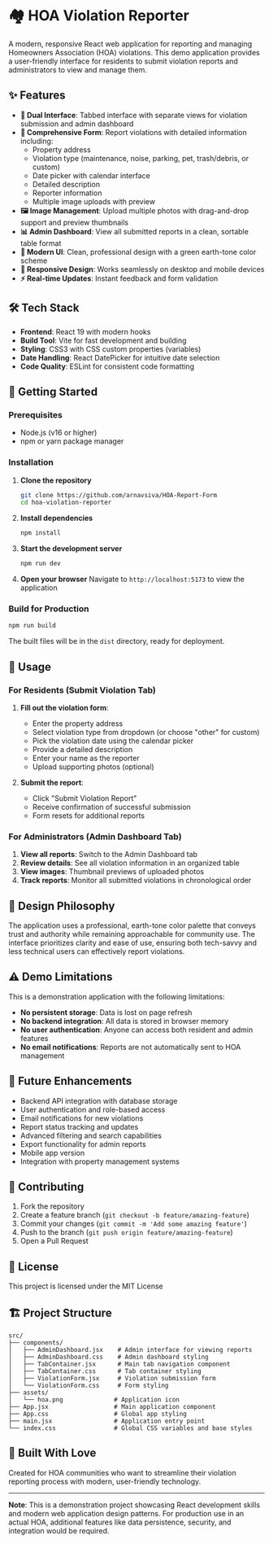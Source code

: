 # 🏘️ HOA Violation Reporter

A modern, responsive React web application for reporting and managing Homeowners Association (HOA) violations. This demo application provides a user-friendly interface for residents to submit violation reports and administrators to view and manage them.

## ✨ Features

- **🔄 Dual Interface**: Tabbed interface with separate views for violation submission and admin dashboard
- **📝 Comprehensive Form**: Report violations with detailed information including:
  - Property address
  - Violation type (maintenance, noise, parking, pet, trash/debris, or custom)
  - Date picker with calendar interface
  - Detailed description
  - Reporter information
  - Multiple image uploads with preview
- **🖼️ Image Management**: Upload multiple photos with drag-and-drop support and preview thumbnails
- **📊 Admin Dashboard**: View all submitted reports in a clean, sortable table format
- **🎨 Modern UI**: Clean, professional design with a green earth-tone color scheme
- **📱 Responsive Design**: Works seamlessly on desktop and mobile devices
- **⚡ Real-time Updates**: Instant feedback and form validation

## 🛠️ Tech Stack

- **Frontend**: React 19 with modern hooks
- **Build Tool**: Vite for fast development and building
- **Styling**: CSS3 with CSS custom properties (variables)
- **Date Handling**: React DatePicker for intuitive date selection
- **Code Quality**: ESLint for consistent code formatting

## 🚀 Getting Started

### Prerequisites

- Node.js (v16 or higher)
- npm or yarn package manager

### Installation

1. **Clone the repository**

   ```bash
   git clone https://github.com/arnavsiva/HOA-Report-Form
   cd hoa-violation-reporter
   ```

2. **Install dependencies**

   ```bash
   npm install
   ```

3. **Start the development server**

   ```bash
   npm run dev
   ```

4. **Open your browser**
   Navigate to `http://localhost:5173` to view the application

### Build for Production

```bash
npm run build
```

The built files will be in the `dist` directory, ready for deployment.

## 📖 Usage

### For Residents (Submit Violation Tab)

1. **Fill out the violation form**:

   - Enter the property address
   - Select violation type from dropdown (or choose "other" for custom)
   - Pick the violation date using the calendar picker
   - Provide a detailed description
   - Enter your name as the reporter
   - Upload supporting photos (optional)

2. **Submit the report**:
   - Click "Submit Violation Report"
   - Receive confirmation of successful submission
   - Form resets for additional reports

### For Administrators (Admin Dashboard Tab)

1. **View all reports**: Switch to the Admin Dashboard tab
2. **Review details**: See all violation information in an organized table
3. **View images**: Thumbnail previews of uploaded photos
4. **Track reports**: Monitor all submitted violations in chronological order

## 🎨 Design Philosophy

The application uses a professional, earth-tone color palette that conveys trust and authority while remaining approachable for community use. The interface prioritizes clarity and ease of use, ensuring both tech-savvy and less technical users can effectively report violations.

## ⚠️ Demo Limitations

This is a demonstration application with the following limitations:

- **No persistent storage**: Data is lost on page refresh
- **No backend integration**: All data is stored in browser memory
- **No user authentication**: Anyone can access both resident and admin features
- **No email notifications**: Reports are not automatically sent to HOA management

## 🔮 Future Enhancements

- Backend API integration with database storage
- User authentication and role-based access
- Email notifications for new violations
- Report status tracking and updates
- Advanced filtering and search capabilities
- Export functionality for admin reports
- Mobile app version
- Integration with property management systems

## 🤝 Contributing

1. Fork the repository
2. Create a feature branch (`git checkout -b feature/amazing-feature`)
3. Commit your changes (`git commit -m 'Add some amazing feature'`)
4. Push to the branch (`git push origin feature/amazing-feature`)
5. Open a Pull Request

## 📄 License

This project is licensed under the MIT License

## 🏗️ Project Structure

```
src/
├── components/
│   ├── AdminDashboard.jsx    # Admin interface for viewing reports
│   ├── AdminDashboard.css    # Admin dashboard styling
│   ├── TabContainer.jsx      # Main tab navigation component
│   ├── TabContainer.css      # Tab container styling
│   ├── ViolationForm.jsx     # Violation submission form
│   └── ViolationForm.css     # Form styling
├── assets/
│   └── hoa.png              # Application icon
├── App.jsx                  # Main application component
├── App.css                  # Global app styling
├── main.jsx                 # Application entry point
└── index.css                # Global CSS variables and base styles
```

## 🎯 Built With Love

Created for HOA communities who want to streamline their violation reporting process with modern, user-friendly technology.

---

**Note**: This is a demonstration project showcasing React development skills and modern web application design patterns. For production use in an actual HOA, additional features like data persistence, security, and integration would be required.

